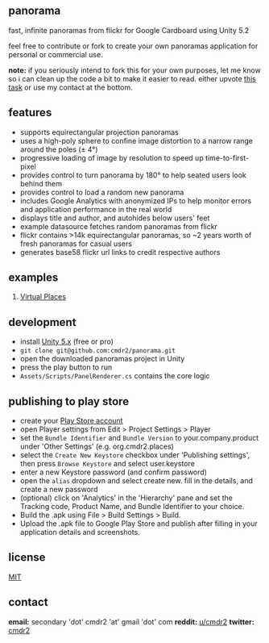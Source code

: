 ## panorama

fast, infinite panoramas from flickr for Google Cardboard using Unity 5.2

feel free to contribute or fork to create your own panoramas application for personal or commercial use.

**note:** if you seriously intend to fork this for your own purposes, let me know so i can clean up the code a bit to make it easier to read. either upvote [this task](https://github.com/cmdr2/panorama/issues/1) or use my contact at the bottom.

## features
  * supports equirectangular projection panoramas
  * uses a high-poly sphere to confine image distortion to a narrow range around the poles (± 4°)
  * progressive loading of image by resolution to speed up time-to-first-pixel
  * provides control to turn panorama by 180° to help seated users look behind them
  * provides control to load a random new panorama
  * includes Google Analytics with anonymized IPs to help monitor errors and application performance in the real world
  * displays title and author, and autohides below users' feet
  * example datasource fetches random panoramas from flickr
  * flickr contains >14k equirectangular panoramas, so ~2 years worth of fresh panoramas for casual users
  * generates base58 flickr url links to credit respective authors

## examples
1. [Virtual Places](https://play.google.com/store/apps/details?id=org.cmdr2.places)

## development
* install [Unity 5.x](https://unity3d.com/get-unity/download) (free or pro)
* `git clone git@github.com:cmdr2/panorama.git`
* open the downloaded panoramas project in Unity
* press the play button to run
* `Assets/Scripts/PanelRenderer.cs` contains the core logic

## publishing to play store
* create your [Play Store account](https://play.google.com/apps/publish/)
* open Player settings from Edit > Project Settings > Player
* set the `Bundle Identifier` and `Bundle Version` to your.company.product under 'Other Settings' (e.g. org.cmdr2.places)
* select the `Create New Keystore` checkbox under 'Publishing settings', then press `Browse Keystore` and select user.keystore
* enter a new Keystore password (and confirm password)
* open the `alias` dropdown and select create new. fill in the details, and create a new password
* (optional) click on 'Analytics' in the 'Hierarchy' pane and set the Tracking code, Product Name, and Bundle Identifier to your choice.
* Build the .apk using File > Build Settings > Build.
* Upload the .apk file to Google Play Store and publish after filling in your application details and screenshots.

## license
[MIT](https://github.com/cmdr2/panoramas/blob/master/LICENSE)

## contact
**email:** secondary 'dot' cmdr2 'at' gmail 'dot' com
**reddit:** [u/cmdr2](http://reddit.com/u/cmdr2)
**twitter:** [cmdr2](http://twitter.com/cmdr2)